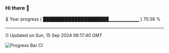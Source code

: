 ### Hi there 👋

⏳ Year progress { █████████████████████▁▁▁▁▁▁▁▁▁ } 70.56 %

---

⏰ Updated on Sun, 15 Sep 2024 06:17:40 GMT

![Progress Bar CI](https://github.com/liununu/liununu/workflows/Progress%20Bar%20CI/badge.svg)
